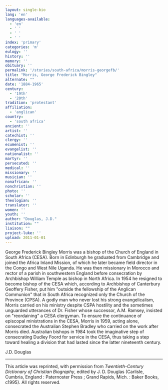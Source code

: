 ```yaml
---
layout: single-bio
lang: 'en'
languages-available:
  - 'en'
  - ' '
  - ' '
  - ' '
index: 'primary'
categories: 'm'
eulogy: ''
history: ''
memory: ''
obituary: ''
permalink: '/stories/south-africa/morris-georgefb/'
title: "Morris, George Frederick Bingley"
alternate: ""
date: '1884-1965'
century:
  - '19th'
  - '20th'
tradition: 'protestant'
affiliation:
  - 'anglican'
country:
  - 'south africa'
ancient: ''
artist: ''
catechist: ''
clergy: ''
ecumenist: ''
evangelist: ''
nationalist: ''
martyr: ''
persecuted: ''
medical: ''
missionary: ''
musician: ''
nonafrican: ''
nonchristian: ''
photo: ''
scholar: ''
theologian: ''
translator: ''
women: ''
youth: ''
author: "Douglas, J.D."
institution: ""
liaison: ""
project-luke: ''
upload: 2011-01-01
---
```




George Frederick Bingley Morris was a bishop of the Church of England in South Africa (CESA). Born in Edinburgh he graduated from Cambridge and joined the Africa Inland Mission, of which he later became field director in the Congo and West Nile Uganda. He was then missionary in Morocco and rector of a parish in southwestern England before consecration by Archbishop William Temple as bishop in North Africa. In 1954 he resigned to become bishop of the CESA which, according to Archbishop of Canterbury Geoffery Fisher, put him "outside the fellowship of the Anglican Communion" that in South Africa recognized only the Church of the Province (CPSA). A godly man who never lost his strong evangelicalism, Morris carried on his ministry despite CSPA hostility and the sometimes unguarded utterances of Dr. Fisher whose successor, A.M. Ramsey, insisted on "reordaining" a CESA clergyman. To ensure the continuance of episcopal ministrations in the CESA, Morris in 1959, acting alone, consecrated the Australian Stephen Bradley who carried on the work after Morris died. Australian bishops in 1984 took the imaginative step of consecrating Dudley Foord for service in the CESA, thus taking a step toward healing a division that had lasted since the latter nineteenth century.

J.D. Douglas

---

This article was reprinted, with permission from *Twentieth-Century Dictionary of Christian Biography*, edited by J. D. Douglas
(Carlisle, Cumbria, England : Paternoster Press ; Grand Rapids, Mich. : Baker Books, c1995). All rights reserved.
